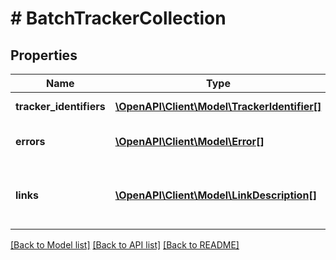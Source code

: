 # # BatchTrackerCollection

## Properties

Name | Type | Description | Notes
------------ | ------------- | ------------- | -------------
**tracker_identifiers** | [**\OpenAPI\Client\Model\TrackerIdentifier[]**](TrackerIdentifier.md) | The batch header. | [optional]
**errors** | [**\OpenAPI\Client\Model\Error[]**](Error.md) | An array of error responses. | [optional]
**links** | [**\OpenAPI\Client\Model\LinkDescription[]**](LinkDescription.md) | An array of request-related [HATEOAS links](/docs/api/reference/api-responses/#hateoas-links). | [optional] [readonly]

[[Back to Model list]](../../README.md#models) [[Back to API list]](../../README.md#endpoints) [[Back to README]](../../README.md)
